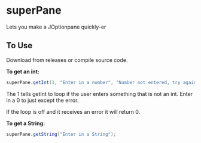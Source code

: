 # superPane
Lets you make a JOptionpane quickly-er

## To Use
Download from releases or compile source code.

<b>To get an int:</b>
``` java
superPane.getInt(1, "Enter in a number", "Number not entered, try again");
``` 
The 1 tells getInt to loop if the user enters something that is not an int. Enter in a 0 to just except the error.

If the loop is off and it receives an error it will return 0.

<b>To get a String:</b>
``` java
superPane.getString("Enter in a String");
```

